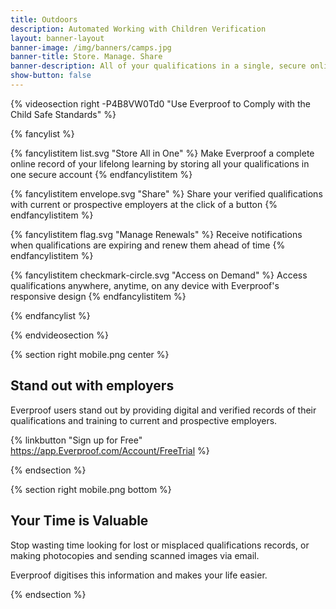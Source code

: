 ```yaml
---
title: Outdoors
description: Automated Working with Children Verification
layout: banner-layout
banner-image: /img/banners/camps.jpg
banner-title: Store. Manage. Share
banner-description: All of your qualifications in a single, secure online account.
show-button: false
---
```


{% videosection right -P4B8VW0Td0 "Use Everproof to Comply with the Child Safe Standards" %}

{% fancylist %}

{% fancylistitem list.svg "Store All in One" %}
Make Everproof a complete online record of your lifelong learning by storing all your qualifications in one secure account
{% endfancylistitem %}

{% fancylistitem envelope.svg "Share" %}
Share your verified qualifications with current or prospective employers at the click of a button
{% endfancylistitem %}

{% fancylistitem flag.svg "Manage Renewals" %}
Receive notifications when qualifications are expiring and renew them ahead of time
{% endfancylistitem %}

{% fancylistitem checkmark-circle.svg "Access on Demand" %}
Access qualifications anywhere, anytime, on any device with Everproof's responsive design
{% endfancylistitem %}

{% endfancylist %}

{% endvideosection %}

{% section right mobile.png center %}

## Stand out with employers

Everproof users stand out by providing digital and verified records of their qualifications and training to current and prospective employers.

{% linkbutton "Sign up for Free" https://app.Everproof.com/Account/FreeTrial %}

{% endsection %}


{% section right mobile.png bottom %}

## Your Time is Valuable

Stop wasting time looking for lost or misplaced qualifications records, or making photocopies and sending scanned images via email.

Everproof digitises this information and makes your life easier.

{% endsection %}
